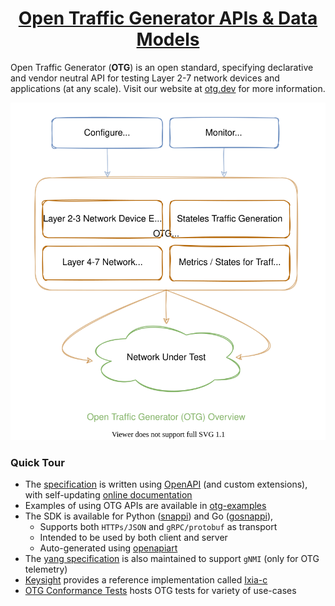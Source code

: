 <div align="center">
  <h1 align="center"><a href="https://otg.dev" target="_blank">Open Traffic Generator APIs & Data Models</a></h1>
</div>

Open Traffic Generator (**OTG**) is an open standard, specifying declarative and vendor neutral API for testing Layer 2-7 network devices and applications (at any scale). Visit our website at [otg.dev](https://otg.dev/) for more information.


<p align="center">
    <img style="horizontal-align:middle" src="profile/otg-overview.drawio.svg" alt="Open Traffic Generator Overview">
</p>

### Quick Tour

- The [specification](https://github.com/open-traffic-generator/models) is written using [OpenAPI](https://spec.openapis.org/oas/latest.html) (and custom extensions), with self-updating [online documentation](https://redocly.github.io/redoc/?url=https://raw.githubusercontent.com/open-traffic-generator/models/master/artifacts/openapi.yaml&nocors)
- Examples of using OTG APIs are available in [otg-examples](https://github.com/open-traffic-generator/otg-examples)
- The SDK is available for Python ([snappi](https://github.com/open-traffic-generator/snappi)) and Go ([gosnappi](https://github.com/open-traffic-generator/snappi/tree/main/gosnappi)),
    * Supports both `HTTPs/JSON` and `gRPC/protobuf` as transport
    * Intended to be used by both client and server
    * Auto-generated using [openapiart](https://github.com/open-traffic-generator/openapiart)
- The [yang specification](https://github.com/open-traffic-generator/models-yang) is also maintained to support `gNMI` (only for OTG telemetry)
- [Keysight](https://www.keysight.com/in/en/products/network-test/protocol-load-test/keysight-elastic-network-generator.html) provides a reference implementation called [Ixia-c](https://github.com/open-traffic-generator/ixia-c)
- [OTG Conformance Tests](https://github.com/open-traffic-generator/conformance) hosts OTG tests for variety of use-cases
